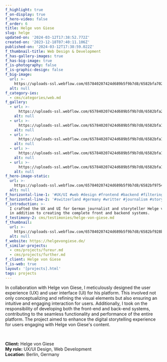 ```yaml
---
f_highlight: true
f_on-display: true
f_hero-video: false
f_order: 6
title: Helge von Giese
slug: helge
updated-on: '2024-03-12T17:38:52.772Z'
created-on: '2023-12-18T07:40:11.106Z'
published-on: '2024-03-12T17:38:59.022Z'
f_thumbnail-title: Web Design & Development
f_has-gallery-images: true
f_has-big-image: true
f_is-photography: false
f_is-graphic-design: false
f_big-image:
  url: >-
    https://uploads-ssl.webflow.com/657840207424d689b5f9b7d8/6582bfa702e1d4067ddbc1ed_highlight.jpg
  alt: null
f_category-ies:
  - cms/categories/web.md
f_gallery:
  - url: >-
      https://uploads-ssl.webflow.com/657840207424d689b5f9b7d8/6582bfa25cd5dbefa8d482b0_helge-02.jpg
    alt: null
  - url: >-
      https://uploads-ssl.webflow.com/657840207424d689b5f9b7d8/6582bfa1f09fb2fa10f353d3_helge-03.jpg
    alt: null
  - url: >-
      https://uploads-ssl.webflow.com/657840207424d689b5f9b7d8/6582bfa173456d9677770ffe_helge-04.jpg
    alt: null
  - url: >-
      https://uploads-ssl.webflow.com/657840207424d689b5f9b7d8/6582bfa1ae352b6872d995b7_helge-05.jpg
    alt: null
  - url: >-
      https://uploads-ssl.webflow.com/657840207424d689b5f9b7d8/6582bfa12b9de16f31385baa_helge-06.jpg
    alt: null
f_hero-image-static:
  url: >-
    https://uploads-ssl.webflow.com/657840207424d689b5f9b7d8/6582bf975412a3af35b2b1b0_hero.jpg
  alt: null
f_horizontal-line-1: '#UX/UI #web #design #frontend #backend #filtering'
f_horizontal-line-2: '#switzerland #germany #writter #journalism #storytelling'
f_introduction: >-
  I crafted the UX and UI for German journalist and storyteller Helge von Giese,
  in addition to creating the complete front and backend systems.
f_testimony-2: cms/testimonies/helge-von-giese.md
f_thumbnail:
  url: >-
    https://uploads-ssl.webflow.com/657840207424d689b5f9b7d8/6582bf928b5f8cbec3171ea0_thumbnail.jpg
  alt: null
f_website: https://helgevongiese.de/
f_similar-projects:
  - cms/projects/fureur.md
  - cms/projects/further.md
f_client: Helge von Giese
f_is-web: true
layout: '[projects].html'
tags: projects
---
```


In collaboration with Helge von Giese, I meticulously designed the user experience (UX) and user interface (UI) for his platform. This involved not only conceptualizing and refining the visual elements but also ensuring an intuitive and engaging interaction for users. Additionally, I took on the responsibility of developing both the front-end and back-end systems, contributing to the seamless functionality and performance of the entire platform. The project aimed to enhance the digital storytelling experience for users engaging with Helge von Giese's content.

‍

**Client:** Helge von Giese  
**My role:** UX/UI Design, Web Development  
**Location:** Berlin, Germany
